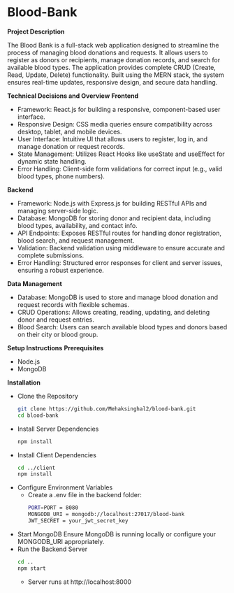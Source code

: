 # Blood-Bank

**Project Description**

The Blood Bank is a full-stack web application designed to streamline the process of managing blood donations and requests. It allows users to register as donors or recipients, manage donation records, and search for available blood types. The application provides complete CRUD (Create, Read, Update, Delete) functionality. Built using the MERN stack, the system ensures real-time updates, responsive design, and secure data handling.

**Technical Decisions and Overview**
**Frontend**
* Framework: React.js for building a responsive, component-based user interface.
* Responsive Design: CSS media queries ensure compatibility across desktop, tablet, and mobile devices.
* User Interface: Intuitive UI that allows users to register, log in, and manage donation or request records.
* State Management: Utilizes React Hooks like useState and useEffect for dynamic state handling.
* Error Handling: Client-side form validations for correct input (e.g., valid blood types, phone numbers).

**Backend**
* Framework: Node.js with Express.js for building RESTful APIs and managing server-side logic.
* Database: MongoDB for storing donor and recipient data, including blood types, availability, and contact info.
* API Endpoints: Exposes RESTful routes for handling donor registration, blood search, and request management.
* Validation: Backend validation using middleware to ensure accurate and complete submissions.
* Error Handling: Structured error responses for client and server issues, ensuring a robust experience.

**Data Management**
* Database: MongoDB is used to store and manage blood donation and request records with flexible schemas.
* CRUD Operations: Allows creating, reading, updating, and deleting donor and request entries.
* Blood Search: Users can search available blood types and donors based on their city or blood group.

**Setup Instructions**
**Prerequisites**
* Node.js
* MongoDB


**Installation**
* Clone the Repository
  ```bash
  git clone https://github.com/Mehaksinghal2/blood-bank.git
  cd blood-bank
  ```
* Install Server Dependencies
  ```bash
  npm install
  ```
* Install Client Dependencies
  ```bash
  cd ../client
  npm install
  ```
* Configure Environment Variables
  * Create a .env file in the backend folder:
    ```bash
    PORT=PORT = 8080
    MONGODB_URI = mongodb://localhost:27017/blood-bank
    JWT_SECRET = your_jwt_secret_key
    ```
* Start MongoDB
Ensure MongoDB is running locally or configure your MONGODB_URI appropriately.
* Run the Backend Server
  ```bash
  cd ..
  npm start
  ```
  * Server runs at http://localhost:8000
